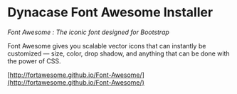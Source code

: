 # Dynacase Font Awesome Installer

*Font Awesome : The iconic font designed for Bootstrap*

Font Awesome gives you scalable vector icons that can instantly be customized — size, color, drop shadow, and anything that can be done with the power of CSS.

[http://fortawesome.github.io/Font-Awesome/](http://fortawesome.github.io/Font-Awesome/)
